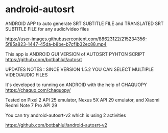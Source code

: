 # android-autosrt
ANDROID APP to auto generate SRT SUBTITLE FILE and TRANSLATED SRT SUBTITLE FILE for any audio/video files

https://user-images.githubusercontent.com/88623122/215234356-5f85a823-1447-45da-b8be-b7cf1b32ec88.mp4

This app is ANDROID GUI VERSION of AUTOSRT PYHTON SCRIPT https://github.com/botbahlul/autosrt

UPDATES NOTES : SINCE VERSION 1.5.2 YOU CAN SELECT MULTIPLE VIDEO/AUDIO FILES

It's developed to running on ANDROID with the help of CHAQUOPY https://chaquo.com/chaquopy/

Tested on Pixel 2 API 25 emulator, Nexus 5X API 29 emulator, and Xiaomi Redmi Note 7 Pro API 29

You can try android-autosrt-v2 which is using 2 activities

https://github.com/botbahlul/android-autosrt-v2
